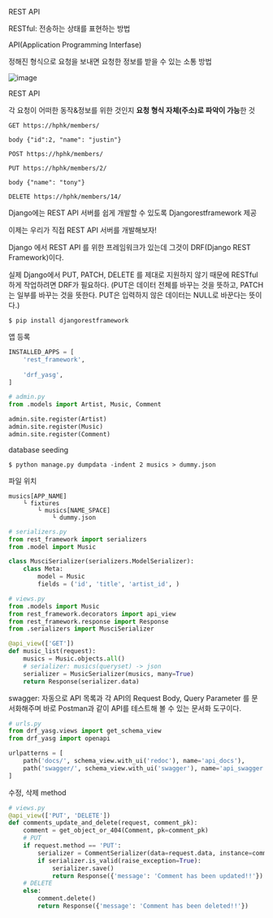 REST API

RESTful: 전송하는 상태를 표현하는 방법

API(Application Programming Interfase)

정해진 형식으로 요청을 보내면 요청한 정보를 받을 수 있는 소통 방법



![image](https://user-images.githubusercontent.com/12672315/67646950-c436ed00-f973-11e9-9323-c75bef837b45.png)

REST API



각 요청이 어떠한 동작&정보를 위한 것인지 **요청 형식 자체(주소)로 파악이 가능**한 것

```
GET https://hphk/members/

body {"id":2, "name": "justin"}
```



```
POST https://hphk/members/
```



```
PUT https://hphk/members/2/

body {"name": "tony"}
```



```
DELETE https://hphk/members/14/
```



Django에는 REST API 서버를 쉽게 개발할 수 있도록 Djangorestframework 제공



이제는 우리가 직접 REST API 서버를 개발해보자!



Django 에서 REST API 를 위한 프레임워크가 있는데 그것이 DRF(Django REST Framework)이다.

실제 Django에서 PUT, PATCH, DELETE 를 제대로 지원하지 않기 때문에 RESTful 하게 작업하려면 DRF가 필요하다. (PUT은 데이터 전체를 바꾸는 것을 뜻하고, PATCH는 일부를 바꾸는 것을 뜻한다. PUT은 입력하지 않은 데이터는 NULL로 바꾼다는 뜻이다.)

```
$ pip install djangorestframework
```



앱 등록

```python
INSTALLED_APPS = [
    'rest_framework',
    
    'drf_yasg',
]
```



```python
# admin.py
from .models import Artist, Music, Comment

admin.site.register(Artist)
admin.site.register(Music)
admin.site.register(Comment)
```



database seeding

```
$ python manage.py dumpdata -indent 2 musics > dummy.json
```



파일 위치

```
musics[APP_NAME]
	└ fixtures
		└ musics[NAME_SPACE]
			└ dummy.json
```



```python
# serializers.py
from rest_framework import serializers
from .model import Music

class MusciSerializer(serializers.ModelSerializer):
    class Meta:
        model = Music
        fields = ('id', 'title', 'artist_id', )
```



```python
# views.py
from .models import Music
from rest_framework.decorators import api_view
from rest_framework.response import Response
from .serializers import MusciSerializer

@api_view(['GET'])
def music_list(request):
    musics = Music.objects.all()
    # serializer: musics(queryset) -> json
    serializer = MusicSerializer(musics, many=True)
    return Response(serializer.data)
```



swagger: 자동으로 API 목록과 각 API의 Request Body, Query Parameter 를 문서화해주며 바로 Postman과 같이 API를 테스트해 볼 수 있는 문서화 도구이다.

```python
# urls.py
from drf_yasg.views import get_schema_view
from drf_yasg import openapi

urlpatterns = [
    path('docs/', schema_view.with_ui('redoc'), name='api_docs'),
    path('swagger/', schema_view.with_ui('swagger'), name='api_swagger'),
]
```



수정, 삭제 method

```python
# views.py
@api_view(['PUT', 'DELETE'])
def comments_update_and_delete(request, comment_pk):
    comment = get_object_or_404(Comment, pk=comment_pk)
    # PUT
    if request.method == 'PUT':
        serializer = CommentSerializer(data=request.data, instance=comment)
        if serializer.is_valid(raise_exception=True):
            serializer.save()
            return Response({'message': 'Comment has been updated!!'})
    # DELETE    
    else:
        comment.delete()
        return Response({'message': 'Comment has been deleted!!'})
```

